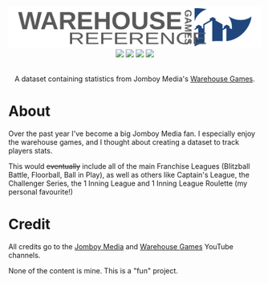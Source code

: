 <div align="center">
  <img src="images/banner.svg"/>
  <img src="https://img.shields.io/badge/author-adrians--sky-blue"/>
  <img src="https://img.shields.io/github/last-commit/adrians-sky/warehouse-games-reference"/>
  <img src="https://img.shields.io/github/license/adrians-sky/warehouse-games-reference"/>
  <img src="https://img.shields.io/github/languages/code-size/adrians-sky/warehouse-games-reference"/>
  <p><br/>
     A dataset containing statistics from Jomboy Media's 
    <a href="https://www.youtube.com/@warehousegames">Warehouse Games</a>.
  </p>
</div>

# About

Over the past year I've become a big Jomboy Media fan. I especially enjoy 
the warehouse games, and I thought about creating a dataset to track 
players stats. 

This would ~~eventually~~ include all of the main Franchise Leagues 
(Blitzball Battle, Floorball, Ball in Play), as well as others like 
Captain's League, the Challenger Series, the 1 Inning League and 
1 Inning League Roulette (my personal favourite!)

# Credit

All credits go to the [Jomboy Media](https://www.youtube.com/@jomboymedia) 
and [Warehouse Games](https://www.youtube.com/@warehousegames) YouTube 
channels.

None of the content is mine. This is a "fun" project.
